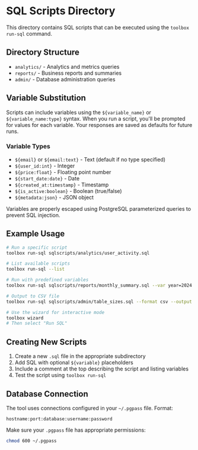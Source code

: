 # SQL Scripts Directory

This directory contains SQL scripts that can be executed using the `toolbox run-sql` command.

## Directory Structure

- `analytics/` - Analytics and metrics queries
- `reports/` - Business reports and summaries  
- `admin/` - Database administration queries

## Variable Substitution

Scripts can include variables using the `${variable_name}` or `${variable_name:type}` syntax. When you run a script, you'll be prompted for values for each variable. Your responses are saved as defaults for future runs.

### Variable Types

- `${email}` or `${email:text}` - Text (default if no type specified)
- `${user_id:int}` - Integer
- `${price:float}` - Floating point number
- `${start_date:date}` - Date
- `${created_at:timestamp}` - Timestamp
- `${is_active:boolean}` - Boolean (true/false)
- `${metadata:json}` - JSON object

Variables are properly escaped using PostgreSQL parameterized queries to prevent SQL injection.

## Example Usage

```bash
# Run a specific script
toolbox run-sql sqlscripts/analytics/user_activity.sql

# List available scripts
toolbox run-sql --list

# Run with predefined variables
toolbox run-sql sqlscripts/reports/monthly_summary.sql --var year=2024 --var month=1

# Output to CSV file
toolbox run-sql sqlscripts/admin/table_sizes.sql --format csv --output table_sizes.csv

# Use the wizard for interactive mode
toolbox wizard
# Then select "Run SQL"
```

## Creating New Scripts

1. Create a new `.sql` file in the appropriate subdirectory
2. Add SQL with optional `${variable}` placeholders
3. Include a comment at the top describing the script and listing variables
4. Test the script using `toolbox run-sql`

## Database Connection

The tool uses connections configured in your `~/.pgpass` file. Format:
```
hostname:port:database:username:password
```

Make sure your `.pgpass` file has appropriate permissions:
```bash
chmod 600 ~/.pgpass
```